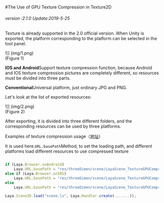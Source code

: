 #The Use of GPU Texture Compression in Texture2D

###### *version :2.1.0   Update:2019-5-25*

Texture is already supported in the 2.0 official version. When Unity is exported, the platform corresponding to the platform can be selected in the tool panel.

![] (img/1.png)<br> (Figure 1)

**IOS and Android**Support texture compression function, because Android and IOS texture compression pictures are completely different, so resources must be divided into three parts.

**Conventional**Universal platform, just ordinary JPG and PNG.

Let's look at the list of exported resources:

![] (img/2.png)<br> (Figure 2)

After exporting, it is divided into three different folders, and the corresponding resources can be used by three platforms.

Examples of texture compression usage（[地址](https://layaair.ldc.layabox.com/demo2/?language=ch&category=3d&group=Texture&name=TextureGPUCompression))

It is used here.`URL.basePath`Method, to set the loading path, and different platforms load different resources to use compressed texture


```javascript

if (Laya.Browser.onAndroid)
    Laya.URL.basePath = "res/threeDimen/scene/LayaScene_TextureGPUCompression/Android/";
else if (Laya.Browser.onIOS)
    Laya.URL.basePath = "res/threeDimen/scene/LayaScene_TextureGPUCompression/IOS/";
else
    Laya.URL.basePath = "res/threeDimen/scene/LayaScene_TextureGPUCompression/Conventional/";

Laya.Scene3D.load("scene.ls", Laya.Handler.create(.......));
```


